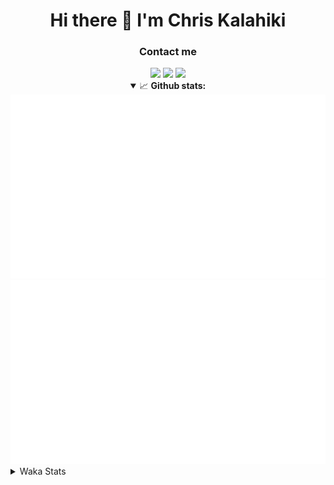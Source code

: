<div align="center">
 <h1>Hi there 👋 I'm Chris Kalahiki</h1>
 <h3>Contact me</h3>
 <a href="mailto:chris.kalahiki@gmail.com"><img src="https://img.shields.io/badge/gmail-%23D14836.svg?&style=for-the-badge&logo=gmail&logoColor=white"/></a>
 <a href="https://twitter.com/ChrisKalahiki"><img src="https://img.shields.io/badge/twitter-%231DA1F2.svg?&style=for-the-badge&logo=twitter&logoColor=white"/></a>
 <a href="https://www.linkedin.com/in/ChrisKalahiki"><img src="https://img.shields.io/badge/linkedin-%230077B5.svg?&style=for-the-badge&logo=linkedin&logoColor=white"/></a>
<details open>
  <summary>📈 <b>Github stats:</b></summary>
  <img src="https://github.com/ChrisKalahiki/github-stats/blob/master/generated/overview.svg"/>
  <img src="https://github.com/ChrisKalahiki/github-stats/blob/master/generated/languages.svg"/>
</details>
</div>

<details>
  <summary>Waka Stats</summary>
<!--START_SECTION:waka-->
![Code Time](http://img.shields.io/badge/Code%20Time-0%20secs-blue)

**🐱 My GitHub Data** 

> 🏆 227 Contributions in the Year 2022
 > 
> 📦 6.2 MB Used in GitHub's Storage 
 > 
> 💼 Opted to Hire
 > 
> 📜 32 Public Repositories 
 > 
> 🔑 23 Private Repositories  
 > 
**I'm an Early 🐤** 

```text
🌞 Morning    77 commits     ████░░░░░░░░░░░░░░░░░░░░░   16.21% 
🌆 Daytime    189 commits    ██████████░░░░░░░░░░░░░░░   39.79% 
🌃 Evening    151 commits    ████████░░░░░░░░░░░░░░░░░   31.79% 
🌙 Night      58 commits     ███░░░░░░░░░░░░░░░░░░░░░░   12.21%

```
📅 **I'm Most Productive on Wednesday** 

```text
Monday       73 commits     ███░░░░░░░░░░░░░░░░░░░░░░   15.37% 
Tuesday      44 commits     ██░░░░░░░░░░░░░░░░░░░░░░░   9.26% 
Wednesday    112 commits    ██████░░░░░░░░░░░░░░░░░░░   23.58% 
Thursday     79 commits     ████░░░░░░░░░░░░░░░░░░░░░   16.63% 
Friday       70 commits     ███░░░░░░░░░░░░░░░░░░░░░░   14.74% 
Saturday     25 commits     █░░░░░░░░░░░░░░░░░░░░░░░░   5.26% 
Sunday       72 commits     ███░░░░░░░░░░░░░░░░░░░░░░   15.16%

```


📊 **This Week I Spent My Time On** 

```text
⌚︎ Time Zone: America/New_York

💬 Programming Languages: 
Python                   0 secs              █████████████████████████   100.0%

🔥 Editors: 
VS Code                  0 secs              █████████████████████████   100.0%

🐱‍💻 Projects: 
Haiku-Playground         0 secs              █████████████████████████   100.0%

💻 Operating System: 
Windows                  0 secs              █████████████████████████   100.0%

```

**I Mostly Code in Python** 

```text
Python                   14 repos            ██████░░░░░░░░░░░░░░░░░░░   26.42% 
Jupyter Notebook         14 repos            ██████░░░░░░░░░░░░░░░░░░░   26.42% 
C#                       10 repos            ████░░░░░░░░░░░░░░░░░░░░░   18.87% 
JavaScript               4 repos             ██░░░░░░░░░░░░░░░░░░░░░░░   7.55% 
HTML                     2 repos             █░░░░░░░░░░░░░░░░░░░░░░░░   3.77%

```


**Timeline**

![Chart not found](https://raw.githubusercontent.com/ChrisKalahiki/ChrisKalahiki/main/charts/bar_graph.png) 


 Last Updated on 07/07/2022 18:51:58 UTC
<!--END_SECTION:waka-->
</details>

